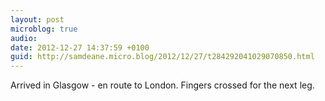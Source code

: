 ```yaml
---
layout: post
microblog: true
audio: 
date: 2012-12-27 14:37:59 +0100
guid: http://samdeane.micro.blog/2012/12/27/t284292041029070850.html
---
```

Arrived in Glasgow - en route to London. Fingers crossed for the next leg.
